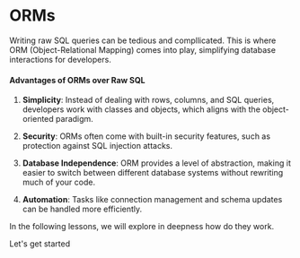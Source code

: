 # ORMs

Writing raw SQL queries can be tedious and compllicated. This is where ORM (Object-Relational Mapping) comes into play, simplifying database interactions for developers.

#### Advantages of ORMs over Raw SQL

1. **Simplicity**: Instead of dealing with rows, columns, and SQL queries, developers work with classes and objects, which aligns with the object-oriented paradigm.
  
2. **Security**: ORMs often come with built-in security features, such as protection against SQL injection attacks.
  
3. **Database Independence**: ORM provides a level of abstraction, making it easier to switch between different database systems without rewriting much of your code.

4. **Automation**: Tasks like connection management and schema updates can be handled more efficiently.

In the following lessons, we will explore in deepness how do they work.

Let's get started